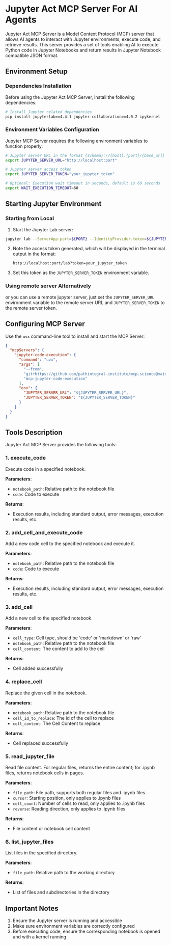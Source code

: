 # Jupyter Act MCP Server For AI Agents

Jupyter Act MCP Server is a Model Context Protocol (MCP) server that allows AI agents to interact with Jupyter environments, execute code, and retrieve results. This server provides a set of tools enabling AI to execute Python code in Jupyter Notebooks and return results in Jupyter Notebook compatible JSON format.

## Environment Setup

### Dependencies Installation

Before using the Jupyter Act MCP Server, install the following dependencies:

```bash
# Install Jupyter related dependencies
pip install jupyterlab==4.4.1 jupyter-collaboration==4.0.2 ipykernel
```

### Environment Variables Configuration

Jupyter MCP Server requires the following environment variables to function properly:

```bash
# Jupyter server URL in the format {schema}://{host}:{port}/{base_url}
export JUPYTER_SERVER_URL="http://localhost:port"

# Jupyter server access token
export JUPYTER_SERVER_TOKEN="your_jupyter_token"

# Optional: Execution wait timeout in seconds, default is 60 seconds
export WAIT_EXECUTION_TIMEOUT=60
```

## Starting Jupyter Environment
### Starting from Local
1. Start the Jupyter Lab server:

```bash
jupyter lab --ServerApp.port=${PORT} --IdentityProvider.token=${JUPYTER_SERVER_TOKEN}
```

2. Note the access token generated, which will be displayed in the terminal output in the format:
   ```
   http://localhost:port/lab?token=your_jupyter_token
   ```

3. Set this token as the `JUPYTER_SERVER_TOKEN` environment variable.

### Using remote server Alternatively
or you can use a remote jupyter server, just set the `JUPYTER_SERVER_URL` environment variable to the remote server URL and `JUPYTER_SERVER_TOKEN` to the remote server token.

## Configuring MCP Server

Use the `uvx` command-line tool to install and start the MCP Server:

```json
{
  "mcpServers": {
    "jupyter-code-execution": {
      "command": "uvx",
      "args": [
        "--from",
        "git+https://github.com/pathintegral-institute/mcp.science@main#subdirectory=servers/jupyter-code-execution",
        "mcp-jupyter-code-execution"
      ],
      "env": {
        "JUPYTER_SERVER_URL": "${JUPYTER_SERVER_URL}",
        "JUPYTER_SERVER_TOKEN": "${JUPYTER_SERVER_TOKEN}"
      }
    }
  }
}
```

## Tools Description

Jupyter Act MCP Server provides the following tools:

### 1. execute_code

Execute code in a specified notebook.

**Parameters**:
- `notebook_path`: Relative path to the notebook file
- `code`: Code to execute

**Returns**:
- Execution results, including standard output, error messages, execution results, etc.

### 2. add_cell_and_execute_code

Add a new code cell to the specified notebook and execute it.

**Parameters**:
- `notebook_path`: Relative path to the notebook file
- `code`: Code to execute

**Returns**:
- Execution results, including standard output, error messages, execution results, etc.

### 3. add_cell

Add a new cell to the specified notebook.

**Parameters**:
- `cell_type`: Cell type, should be 'code' or 'markdown' or 'raw'
- `notebook_path`: Relative path to the notebook file
- `cell_content`: The content to add to the cell

**Returns**:
- Cell added successfully

### 4. replace_cell

Replace the given cell in the notebook.

**Parameters**:
- `notebook_path`: Relative path to the notebook file
- `cell_id_to_replace`: The id of the cell to replace
- `cell_content`: The Cell Content to replace

**Returns**:
- Cell replaced successfully

### 5. read_jupyter_file

Read file content. For regular files, returns the entire content; for .ipynb files, returns notebook cells in pages.

**Parameters**:
- `file_path`: File path, supports both regular files and .ipynb files
- `cursor`: Starting position, only applies to .ipynb files
- `cell_count`: Number of cells to read, only applies to .ipynb files
- `reverse`: Reading direction, only applies to .ipynb files

**Returns**:
- File content or notebook cell content

### 6. list_jupyter_files

List files in the specified directory.

**Parameters**:
- `file_path`: Relative path to the working directory

**Returns**:
- List of files and subdirectories in the directory

## Important Notes

1. Ensure the Jupyter server is running and accessible
2. Make sure environment variables are correctly configured
3. Before executing code, ensure the corresponding notebook is opened and with a kernel running
